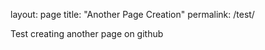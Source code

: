 layout: page
title: "Another Page Creation"
permalink: /test/

Test creating another page on github
